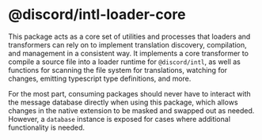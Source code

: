 # @discord/intl-loader-core

This package acts as a core set of utilities and processes that loaders and transformers can rely on to implement
translation discovery, compilation, and management in a consistent way. It implements a core transformer to compile a
source file into a loader runtime for `@discord/intl`, as well as functions for scanning the file system for
translations, watching for changes, emitting typescript type definitions, and more.

For the most part, consuming packages should never have to interact with the message database directly when using this
package, which allows changes in the native extension to be masked and swapped out as needed. However, a `database`
instance is exposed for cases where additional functionality is needed.
